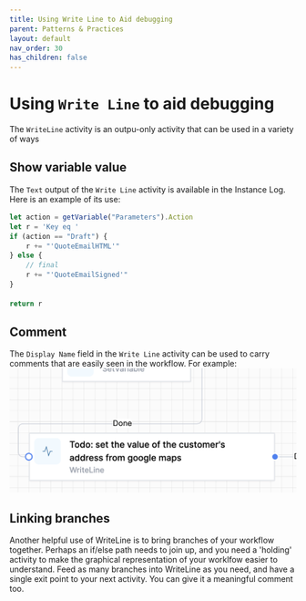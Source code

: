 ```yaml
---
title: Using Write Line to Aid debugging
parent: Patterns & Practices
layout: default
nav_order: 30
has_children: false
---
```


# Using `Write Line` to aid debugging

The `WriteLine` activity is an outpu-only activity that can be used in a variety of ways

## Show variable value

The `Text` output of the `Write Line` activity is available in the Instance Log.  Here is an example of its use:

```js  
let action = getVariable("Parameters").Action
let r = 'Key eq '
if (action == "Draft") {
    r += "'QuoteEmailHTML'"
} else {
    // final
    r += "'QuoteEmailSigned'"
}

return r
```

## Comment

The `Display Name` field in the `Write Line` activity can be used to carry comments that are easily seen in the workflow.  For example:  
![alt text](image-32.png)

## Linking branches 

Another helpful use of WriteLine is to bring branches of your workflow together.  Perhaps an if/else path needs to join up, and you need a 'holding' activity to make the graphical representation of your worklfow easier to understand.  Feed as many branches into WriteLine as you need, and have a single exit point to your next activity.  You can give it a meaningful comment too.

